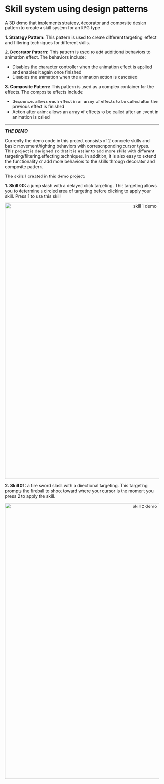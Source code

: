 # Skill system using design patterns
A 3D demo that implements strategy, decorator and composite design pattern to create a skill system for an RPG type

<b>1. Strategy Pattern:</b> This pattern is used to create different targeting, effect and filtering techniques for different skills.

<b>2. Decorator Pattern:</b> This pattern is used to add additional behaviors to animation effect. The behaviors include:
- Disables the character controller when the animation effect is applied and enables it again once finished.
- Disables the animation when the animation action is cancelled

<b>3. Composite Pattern:</b> This pattern is used as a complex container for the effects. The composite effects include:
  - Sequence: allows each effect in an array of effects to be called after the previous effect is finished
  - Action after anim: allows an array of effects to be called after an event in animation is called
----------------------------------------------------------------------------------------------------------------------------------------------------------------
***THE DEMO***

Currently the demo code in this project consists of 2 concrete skills and basic movement/fighting behaviors with corresonponding cursor types. This project is designed so that it is easier to add more skills with different targeting/filtering/effecting techniques. In addition, it is also easy to extend the functionality or add more behaviors to the skills through decorator and composite pattern.

The skills I created in this demo project:

<b>1. Skill 00: </b> a jump slash with a delayed click targeting. This targeting allows you to determine a circled area of targeting before clicking to apply your skill. Press 1 to use this skill.
<p align="center">
  <img src="https://github.com/ngol0/unity3D-designPatterns/blob/main/skill1.gif" width="900" title="skill 1 demo">
</p>

<b>2. Skill 01:</b> a fire sword slash with a directional targeting. This targeting prompts the fireball to shoot toward where your cursor is the moment you press 2 to apply the skill.
<p align="center">
  <img src="https://github.com/ngol0/unity3D-designPatterns/blob/main/skill2.gif" width="900" title="skill 2 demo">
</p>
